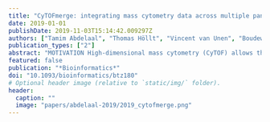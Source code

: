 ```yaml
---
title: "CyTOFmerge: integrating mass cytometry data across multiple panels"
date: 2019-01-01
publishDate: 2019-11-03T15:14:42.009297Z
authors: ["Tamim Abdelaal", "Thomas Höllt", "Vincent van Unen", "Boudewijn P F Lelieveldt", "Frits Koning", "Marcel J T Reinders", "Ahmed Mahfouz"]
publication_types: ["2"]
abstract: "MOTIVATION High-dimensional mass cytometry (CyTOF) allows the simultaneous measurement of multiple cellular markers at single cell level, providing a comprehensive view of cell compositions. However, the power of CyTOF to explore the full heterogeneity of a biological sample at the single cell level is currently limited by the number of markers measured simultaneously on a single panel. RESULTS To extend the number of markers per cell, we propose an in silico method to integrate CyTOF datasets measured using multiple panels that share a set of markers. Additionally, we present an approach to select the most informative markers from an existing CyTOF dataset to be used as a shared marker set between panels. We demonstrate the feasibility of our methods by evaluating the quality of clustering and neighborhood preservation of the integrated dataset, on two public CyTOF datasets. We illustrate that by computationally extending the number of markers we can further untangle the heterogeneity of mass cytometry data, including rare cell population detection. AVAILABILITY Implementation is available on GitHub (https://github.com/tabdelaal/CyTOFmerge). SUPPLEMENTARY INFORMATION Supplementary data are available at Bioinformatics online."
featured: false
publication: "*Bioinformatics*"
doi: "10.1093/bioinformatics/btz180"
# Optional header image (relative to `static/img/` folder).
header:
  caption: ""
  image: "papers/abdelaal-2019/2019_cytofmerge.png"
---
```

